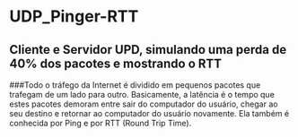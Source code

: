 # UDP_Pinger-RTT
## Cliente e Servidor UPD, simulando uma perda de 40% dos pacotes e mostrando o RTT
###Todo o tráfego da Internet é dividido em pequenos pacotes que trafegam de um lado para outro. Basicamente, a latência é o tempo que estes pacotes demoram entre sair do computador do usuário, chegar ao seu destino e retornar ao computador do usuário novamente. Ela também é conhecida por Ping e por RTT (Round Trip Time). 
